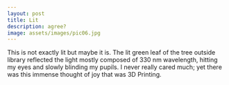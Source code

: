 ```yaml
---
layout: post
title: Lit
description: agree?
image: assets/images/pic06.jpg
---
```


This is not exactly lit but maybe it is.
The lit green leaf of the tree outside library reflected the light mostly composed of 330 nm wavelength, hitting my eyes and slowly blinding my pupils. I never really cared much; yet there was this immense thought of joy that was 3D Printing.
